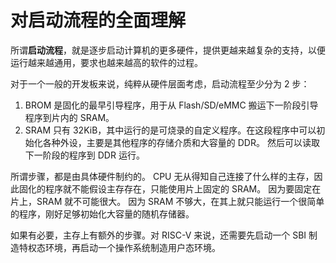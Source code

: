 ﻿# 对启动流程的全面理解

所谓**启动流程**，就是逐步启动计算机的更多硬件，提供更越来越复杂的支持，以便运行越来越通用，要求也越来越高的软件的过程。

对于一个一般的开发板来说，纯粹从硬件层面考虑，启动流程至少分为 2 步：

1. BROM 是固化的最早引导程序，用于从 Flash/SD/eMMC 搬运下一阶段引导程序到片内的 SRAM。
2. SRAM 只有 32KiB，其中运行的是可烧录的自定义程序。在这段程序中可以初始化各种外设，主要是其他程序的存储介质和大容量的 DDR。
   然后可以读取下一阶段的程序到 DDR 运行。

所谓步骤，都是由具体硬件制约的。
CPU 无从得知自己连接了什么样的主存，因此固化的程序就不能假设主存存在，只能使用片上固定的 SRAM。
因为要固定在片上，SRAM 就不可能很大。
因为 SRAM 不够大，在其上就只能运行一个很简单的程序，刚好足够初始化大容量的随机存储器。

如果有必要，主存上有额外的步骤。对 RISC-V 来说，还需要先启动一个 SBI 制造特权态环境，再启动一个操作系统制造用户态环境。
